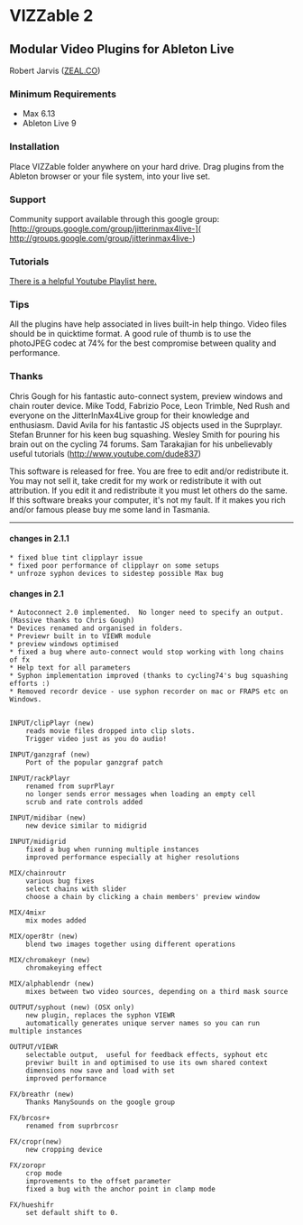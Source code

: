 # VIZZable 2
## Modular Video Plugins for Ableton Live

Robert Jarvis ([ZEAL.CO](http://zeal.co))


### Minimum Requirements
* Max 6.13 
* Ableton Live 9


### Installation
Place VIZZable folder anywhere on your hard drive.  Drag plugins from
the Ableton browser or your file system, into your live set.


### Support
Community support available through this google group: [http://groups.google.com/group/jitterinmax4live-](
http://groups.google.com/group/jitterinmax4live-)

### Tutorials
[There is a helpful Youtube Playlist here.](https://www.youtube.com/watch?list=PLY9new_oC1k7jl4D-XyD1JR1XuP9WDRG6&v=I9WJr0nvCiQ)

### Tips
All the plugins have help associated in lives built-in help thingo.
Video files should be in quicktime format. A good rule of thumb is to use 
the photoJPEG codec at 74% for the best compromise between quality and performance.


### Thanks
Chris Gough for his fantastic auto-connect system, preview windows and
chain router device. Mike Todd, Fabrizio Poce, Leon Trimble, Ned Rush
and everyone on the JitterInMax4Live group for their knowledge and
enthusiasm. David Avila for his fantastic JS objects used in the
Suprplayr. Stefan Brunner for his keen bug squashing. Wesley Smith for
pouring his brain out on the cycling 74 forums. Sam Tarakajian for his
unbelievably useful tutorials (http://www.youtube.com/dude837)


This software is released for free.  You are free to edit and/or
redistribute it.  You may not sell it, take credit for my work or
redistribute it with out attribution.  If you edit it and redistribute
it you must let others do the same.  If this software breaks your
computer, it's not my fault.  If it makes you rich and/or famous please
buy me some land in Tasmania.



---
#### changes in 2.1.1
	* fixed blue tint clipplayr issue
	* fixed poor performance of clipplayr on some setups
	* unfroze syphon devices to sidestep possible Max bug


#### changes in 2.1

	* Autoconnect 2.0 implemented.  No longer need to specify an output. (Massive thanks to Chris Gough)
	* Devices renamed and organised in folders.
	* Previewr built in to VIEWR module
	* preview windows optimised
	* fixed a bug where auto-connect would stop working with long chains of fx
	* Help text for all parameters
	* Syphon implementation improved (thanks to cycling74's bug squashing efforts :)
	* Removed recordr device - use syphon recorder on mac or FRAPS etc on Windows.


	INPUT/clipPlayr (new)
		reads movie files dropped into clip slots.  
		Trigger video just as you do audio! 	

	INPUT/ganzgraf (new)
		Port of the popular ganzgraf patch

	INPUT/rackPlayr
		renamed from suprPlayr
		no longer sends error messages when loading an empty cell
		scrub and rate controls added

	INPUT/midibar (new)
		new device similar to midigrid

	INPUT/midigrid
		fixed a bug when running multiple instances
		improved performance especially at higher resolutions

	MIX/chainroutr
		various bug fixes
		select chains with slider
		choose a chain by clicking a chain members' preview window

	MIX/4mixr
		mix modes added
		
	MIX/oper8tr (new)
		blend two images together using different operations

	MIX/chromakeyr (new)
		chromakeying effect

	MIX/alphablendr (new)
		mixes between two video sources, depending on a third mask source

	OUTPUT/syphout (new) (OSX only)
		new plugin, replaces the syphon VIEWR
		automatically generates unique server names so you can run multiple instances
		
	OUTPUT/VIEWR
		selectable output,  useful for feedback effects, syphout etc
		previwr built in and optimised to use its own shared context
		dimensions now save and load with set
		improved performance

	FX/breathr (new)
		Thanks ManySounds on the google group

	FX/brcosr+
		renamed from suprbrcosr

	FX/cropr(new)
		new cropping device

	FX/zoropr
		crop mode
		improvements to the offset parameter
		fixed a bug with the anchor point in clamp mode

	FX/hueshifr
		set default shift to 0.



